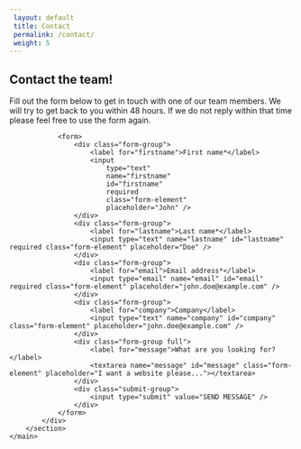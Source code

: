 ```yaml
---
 layout: default
 title: Contact
 permalink: /contact/
 weight: 5
---
```

<html lang="en">
<head>
	<meta charset="UTF-8">
	<meta name="viewport" content="width=device-width, initial-scale=1.0">
	<title>Contact the team!</title>
</head>
<body>
	<main>
		<section class="section-contact">
			<div class="container">
				<h1>Contact the team!</h1>
				<p>Fill out the form below to get in touch with one of our team members. We will try to get back to you within 48 hours. If we do not reply within that time please feel free to use the form again.</p>

				<form>
					<div class="form-group">
						<label for="firstname">First name*</label>
						<input 
							type="text" 
							name="firstname" 
							id="firstname" 
							required 
							class="form-element"
							placeholder="John" />
					</div>
					<div class="form-group">
						<label for="lastname">Last name*</label>
						<input type="text" name="lastname" id="lastname" required class="form-element" placeholder="Doe" />
					</div>
					<div class="form-group">
						<label for="email">Email address*</label>
						<input type="email" name="email" id="email" required class="form-element" placeholder="john.doe@example.com" />
					</div>
					<div class="form-group">
						<label for="company">Company</label>
						<input type="text" name="company" id="company" class="form-element" placeholder="john.doe@example.com" />
					</div>
					<div class="form-group full">
						<label for="message">What are you looking for?</label>
						<textarea name="message" id="message" class="form-element" placeholder="I want a website please..."></textarea>
					</div>
					<div class="submit-group">
						<input type="submit" value="SEND MESSAGE" />
					</div>
				</form>
			</div>
		</section>
	</main>
</body>
</html>